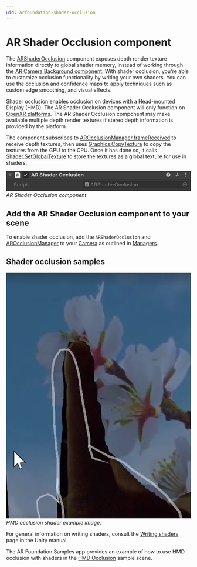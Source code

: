 ```yaml
---
uid: arfoundation-shader-occlusion
---
```

# AR Shader Occlusion component

The [ARShaderOcclusion](xref:UnityEngine.XR.ARFoundation.ARShaderOcclusion) component exposes depth render texture information directly to global shader memory, instead of working through the [AR Camera Background component](xref:arfoundation-camera-components#ar-camera-background-component). With shader occlusion, you're able to customize occlusion functionality by writing your own shaders. You can use the occlusion and confidence maps to apply techniques such as custom edge smoothing, and visual effects.

Shader occlusion enables occlusion on devices with a Head-mounted Display (HMD). The AR Shader Occlusion component will only function on [OpenXR platforms](https://docs.unity3d.com/Packages/com.unity.xr.openxr@1.13/manual/index.html#runtimes). The AR Shader Occlusion component may make available multiple depth render textures if stereo depth information is provided by the platform.

The component subscribes to [AROcclusionManager.frameReceived](xref:UnityEngine.XR.ARFoundation.AROcclusionManager.frameReceived) to receive depth textures, then uses [Graphics.CopyTexture](xref:UnityEngine.Graphics.CopyTexture(UnityEngine.Texture,UnityEngine.Texture)) to copy the textures from the GPU to the CPU. Once it has done so, it calls [Shader.SetGlobalTexture](xref:UnityEngine.Shader.SetGlobalTexture(System.Int32,UnityEngine.Texture)) to store the textures as a global texture for use in shaders.

![AR Shader Occlusion component](../../images/ar-shader-occlusion.png)<br/>*AR Shader Occlusion component.*

## Add the AR Shader Occlusion component to your scene

To enable shader occlusion, add the `ARShaderOcclusion` and [AROcclusionManager](xref:UnityEngine.XR.ARFoundation.AROcclusionManager) to your [Camera](xref:arfoundation-camera) as outlined in [Managers](xref:arfoundation-managers).

## Shader occlusion samples

![HMD occlusion shader example image](../../images/hmd-occlusion-shader-example.png)<br/>*HMD occlusion shader example image.*

For general information on writing shaders, consult the [Writing shaders](https://docs.unity3d.com/Manual/shader-writing.html) page in the Unity manual.

The AR Foundation Samples app provides an example of how to use HMD occlusion with shaders in the [HMD Occlusion](https://github.com/Unity-Technologies/arfoundation-samples/blob/main/Assets/Scenes/Occlusion/HMDOcclusion/HMDOcclusion.unity) sample scene.
